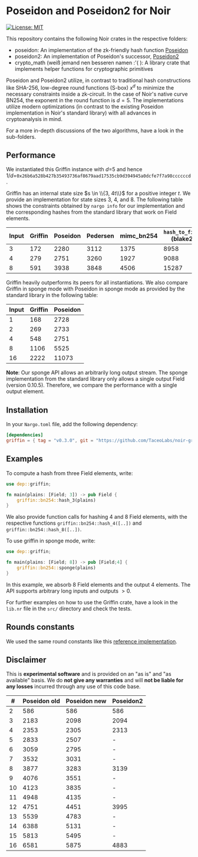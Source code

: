 # Poseidon and Poseidon2 for Noir

[![License: MIT](https://img.shields.io/badge/License-MIT-yellow.svg)](https://opensource.org/licenses/MIT)

This repository contains the following Noir crates in the respective folders:

- poseidon: An implementation of the zk-friendly hash function [Poseidon](https://eprint.iacr.org/2019/458.pdf)
- poseidon2: An implementation of Poseidon's successor, [Poseidon2](https://eprint.iacr.org/2023/323.pdf)
- crypto_math (weiß jemand nen besseren namen :'( ): A library crate that implements helper functions for cryptographic primitives

Poseidon and Poseidon2 utilize, in contrast to traditional hash constructions like SHA-256, low-degree round functions (S-box) $x^d$ to minimize the necessary constraints inside a zk-circuit. In the case of Noir's native curve BN254, the exponent in the round function is $d=5$. The implementations utilize modern optimizations (in contrast to the existing Poseidon implementation in Noir's standard library) with all advances in cryptoanalysis in mind.

For a more in-depth discussions of the two algorithms, have a look in the sub-folders.

## Performance

We instantiated this Griffin instance with $d$=5 and hence $1/d=$`0x26b6a528b427b35493736af8679aad17535cb9d394945a0dcfe7f7a98ccccccd`.

Griffin has an internal state size $s \in \\{3, 4t\\}$ for a positive integer $t$. We provide an implementation for state sizes 3, 4, and 8. The following table shows the constraints obtained by `nargo info` for our implementation and the corresponding hashes from the standard library that work on Field elements.

| Input | Griffin | Poseidon | Pedersen | mimc_bn254 | `hash_to_field` (blake2) |
| ----- | ------- | -------- | -------- | ---------- | ------------------------ |
| 3     | 172     | 2280     | 3112     | 1375       | 8958                     |
| 4     | 279     | 2751     | 3260     | 1927       | 9088                     |
| 8     | 591     | 3938     | 3848     | 4506       | 15287                    |

Griffin heavily outperforms its peers for all instantiations. We also compare Griffin in sponge mode with Poseidon in sponge mode as provided by the standard library in the following table:

| Input | Griffin | Poseidon |
| ----- | ------- | -------- |
| 1     | 168     | 2728     |
| 2     | 269     | 2733     |
| 4     | 548     | 2751     |
| 8     | 1106    | 5525     |
| 16    | 2222    | 11073    |

**Note**: Our sponge API allows an arbitrarily long output stream. The sponge implementation from the standard library only allows a single output Field (version 0.10.5). Therefore, we compare the performance with a single output element.

## Installation

In your `Nargo.toml` file, add the following dependency:

```toml
[dependencies]
griffin = { tag = "v0.3.0", git = "https://github.com/TaceoLabs/noir-griffin" }
```

## Examples

To compute a hash from three Field elements, write:

```Rust
use dep::griffin;

fn main(plains: [Field; 3]) -> pub Field {
    griffin::bn254::hash_3(plains)
}
```

We also provide function calls for hashing 4 and 8 Field elements, with the respective functions `griffin::bn254::hash_4([..])` and `griffin::bn254::hash_8([..])`.

To use griffin in sponge mode, write:

```Rust
use dep::griffin;

fn main(plains: [Field; 8]) -> pub [Field;4] {
    griffin::bn254::sponge(plains)
}
```

In this example, we absorb 8 Field elements and the output 4 elements. The API supports arbitrary long inputs and outputs $>0$.

For further examples on how to use the Griffin crate, have a look in the `lib.nr` file in the `src/` directory and check the tests.

## Rounds constants

We used the same round constants like this [reference implementation](https://extgit.iaik.tugraz.at/krypto/zkfriendlyhashzoo/-/blob/33fe9952682eca1337ac7f947b9ebe366faeda9c/plain_impls/src/griffin/griffin_params.rs).

## Disclaimer

This is **experimental software** and is provided on an "as is" and "as available" basis. We do **not give any warranties** and will **not be liable for any losses** incurred through any use of this code base.

| #   | Poseidon old | Poseidon new | Poseidon2 |
| --- | ------------ | ------------ | --------- |
| 2   | 586          | 586          | 586       |
| 3   | 2183         | 2098         | 2094      |
| 4   | 2353         | 2305         | 2313      |
| 5   | 2833         | 2507         | -         |
| 6   | 3059         | 2795         | -         |
| 7   | 3532         | 3031         | -         |
| 8   | 3877         | 3283         | 3139      |
| 9   | 4076         | 3551         | -         |
| 10  | 4123         | 3835         | -         |
| 11  | 4948         | 4135         | -         |
| 12  | 4751         | 4451         | 3995      |
| 13  | 5539         | 4783         | -         |
| 14  | 6388         | 5131         | -         |
| 15  | 5813         | 5495         | -         |
| 16  | 6581         | 5875         | 4883      |
